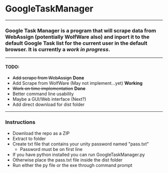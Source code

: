 # GoogleTaskManager

------------------------------------------

### Google Task Manager is a program that will scrape data from WebAssign (potentially WolfWare also) and inport it to the default Google Task list for the current user in the default browser. It is currently a *work in progress*.

------------------------------------------

#### TODO:
+ ~~Add scrape from WebAssign~~ **Done**
+ Add Scrape from WolfWare (May not implement...yet) **Working**
+ ~~Work on time implementation~~ **Done**
+ Better command line usability
+ Maybe a GUI/Web interface (Next?)
+ Add direct download for dist folder

-----------------------------------------

### Instructions

+ Download the repo as a ZIP
+ Extract to folder
+ Create txt file that contains your unity password named "pass.txt"
  - Password must be on first line
+ If you have python installed you can run GoogleTaskManager.py
+ Otherwise place the pass.txt file inside the dist folder
+ Run either the py file or the exe through command prompt
